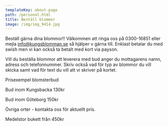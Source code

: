 ```yaml
---
templateKey: about-page
path: /personal.html
title: Beställ blommor
image: /img/img_9414.jpg
---
```

Beställ gärna dina blommor!! Välkommen att ringa oss på 0300-16851 eller mejla info@kungsblomman.se så hjälper v gärna till. Enklast betalar du med swish men vi kan också ta betalt med kort via payson. 



V﻿ill du beställa blommor att leverera med bud anger du mottagarens namn, adress och telefonnummer. Skriv också vad för typ av blommor du vill skicka samt vad för text du vill att vi skriver på kortet. 



P﻿risexempel blomsterbud

B﻿ud inom Kungsbacka 130kr

B﻿ud inom Göteborg 150kr

Ö﻿vriga orter - kontakta oss för aktuellt pris.

M﻿edelstor bukett från 450kr